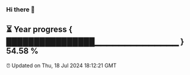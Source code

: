 ### Hi there 👋
⏳ Year progress { ████████████████▁▁▁▁▁▁▁▁▁▁▁▁▁▁ } 54.58 %
---
⏰ Updated on Thu, 18 Jul 2024 18:12:21 GMT

